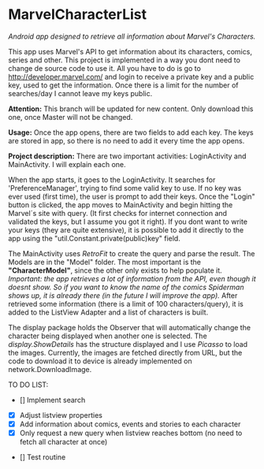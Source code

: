 # MarvelCharacterList
*Android app designed to retrieve all information about Marvel's Characters.*

This app uses Marvel's API to get information about its characters, comics, series and other. 
This project is implemented in a way you dont need to change de source code to use it. All you have to do is go to http://developer.marvel.com/ and login to receive a private key and a public key, used to get the information. Once there is a limit for the number of searches/day I cannot leave my keys public. 

**Attention:** This branch will be updated for new content. Only download this one, once Master will not be changed.

**Usage:**
Once the app opens, there are two fields to add each key. The keys are stored in app, so there is no need to add it every time the app opens. 

**Project description:**
There are two important activities: LoginActivity and MainActivity. I will explain each one.

When the app starts, it goes to the LoginActivity. It searches for 'PreferenceManager', trying to find some valid key to use. If no key was ever used (first time), the user is prompt to add their keys. Once the "Login" button is clicked, the app moves to MainActivity and begin hitting the Marvel´s site with query. (It first checks for internet connection and validated the keys, but I assume you got it right). If you dont want to write your keys (they are quite extensive), it is possible to add it directly to the app using the "util.Constant.private(public)key" field. 

The MainActivity uses *RetroFit* to create the query and parse the result. The Models are in the "Model" folder. The most important is the **"CharacterModel"**, since the other only exists to help populate it. *Important: the app retrieves a lot of information from the API, even though it doesnt show. So if you want to know the name of the comics Spiderman shows up, it is already there (in the future I will improve the app).* After retrieved some information (there is a limit of 100 characters/query), it is added to the ListView Adapter and a list of characters is built.

The display package holds the Observer that will automatically change the character being displayed when another one is selected. The *display.ShowDetails* has the structure displayed and I use *Picasso* to load the images. Currently, the images are fetched directly from URL, but the code to download it to device is already implemented on network.DownloadImage. 

TO DO LIST:
- [] Implement search
- [x] Adjust listview properties
- [x] Add information about comics, events and stories to each character
- [x] Only request a new query when listview reaches bottom (no need to fetch all character at once)
- [] Test routine
